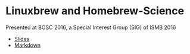 Linuxbrew and Homebrew-Science
================================================================================

Presented at BOSC 2016, a Special Interest Group (SIG) of ISMB 2016

+ [Slides](http://sjackman.ca/linuxbrew-slides/)
+ [Markdown](https://github.com/sjackman/linuxbrew-slides/blob/master/linuxbrew-slides.md)
